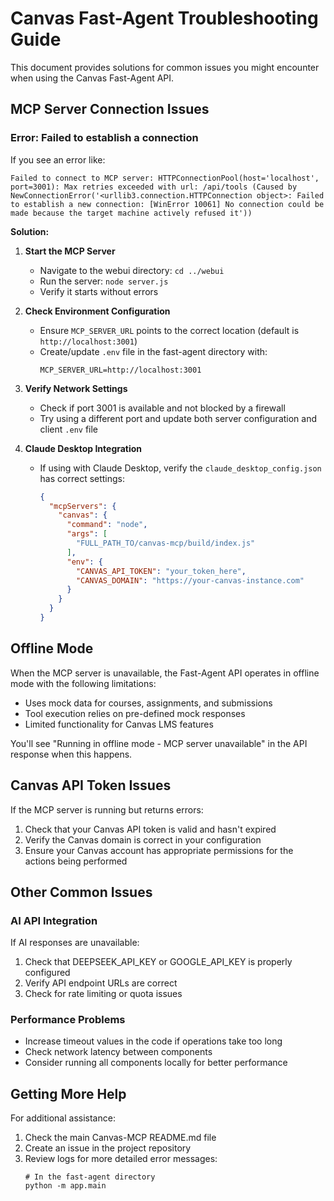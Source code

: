 # Canvas Fast-Agent Troubleshooting Guide

This document provides solutions for common issues you might encounter when using the Canvas Fast-Agent API.

## MCP Server Connection Issues

### Error: Failed to establish a connection

If you see an error like:
```
Failed to connect to MCP server: HTTPConnectionPool(host='localhost', port=3001): Max retries exceeded with url: /api/tools (Caused by NewConnectionError('<urllib3.connection.HTTPConnection object>: Failed to establish a new connection: [WinError 10061] No connection could be made because the target machine actively refused it'))
```

**Solution:**

1. **Start the MCP Server**
   - Navigate to the webui directory: `cd ../webui`
   - Run the server: `node server.js`
   - Verify it starts without errors

2. **Check Environment Configuration**
   - Ensure `MCP_SERVER_URL` points to the correct location (default is `http://localhost:3001`)
   - Create/update `.env` file in the fast-agent directory with:
     ```
     MCP_SERVER_URL=http://localhost:3001
     ```

3. **Verify Network Settings**
   - Check if port 3001 is available and not blocked by a firewall
   - Try using a different port and update both server configuration and client `.env` file

4. **Claude Desktop Integration**
   - If using with Claude Desktop, verify the `claude_desktop_config.json` has correct settings:
     ```json
     {
       "mcpServers": {
         "canvas": {
           "command": "node",
           "args": [
             "FULL_PATH_TO/canvas-mcp/build/index.js"
           ],
           "env": {
             "CANVAS_API_TOKEN": "your_token_here",
             "CANVAS_DOMAIN": "https://your-canvas-instance.com"
           }
         }
       }
     }
     ```

## Offline Mode

When the MCP server is unavailable, the Fast-Agent API operates in offline mode with the following limitations:

- Uses mock data for courses, assignments, and submissions
- Tool execution relies on pre-defined mock responses
- Limited functionality for Canvas LMS features

You'll see "Running in offline mode - MCP server unavailable" in the API response when this happens.

## Canvas API Token Issues

If the MCP server is running but returns errors:

1. Check that your Canvas API token is valid and hasn't expired
2. Verify the Canvas domain is correct in your configuration
3. Ensure your Canvas account has appropriate permissions for the actions being performed

## Other Common Issues

### AI API Integration

If AI responses are unavailable:

1. Check that DEEPSEEK_API_KEY or GOOGLE_API_KEY is properly configured
2. Verify API endpoint URLs are correct
3. Check for rate limiting or quota issues

### Performance Problems

- Increase timeout values in the code if operations take too long
- Check network latency between components
- Consider running all components locally for better performance

## Getting More Help

For additional assistance:

1. Check the main Canvas-MCP README.md file
2. Create an issue in the project repository
3. Review logs for more detailed error messages:
   ```
   # In the fast-agent directory
   python -m app.main
   ```
